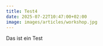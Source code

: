 ```yaml
---
title: Test4
date: 2025-07-22T10:47:00+02:00
image: images/articles/workshop.jpg
---
```

Das ist ein Test
